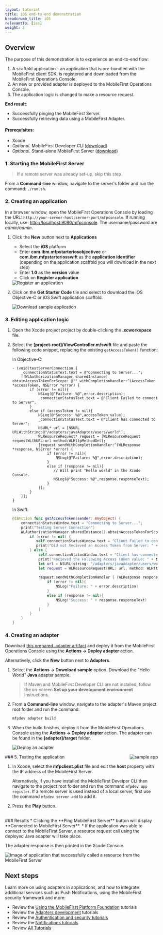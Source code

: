```yaml
---
layout: tutorial
title: iOS end-to-end demonstration
breadcrumb_title: iOS
relevantTo: [ios]
weight: 2
---
```

## Overview
The purpose of this demonstration is to experience an end-to-end flow:

1. A scaffold application - an application that is pre-bundled with the MobileFirst client SDK, is registered and downloaded from the MobileFirst Operations Console.
2. An new or provided adapter is deployed to the MobileFirst Operations Console.  
3. The application logic is changed to make a resource request.

**End result**:

* Successfully pinging the MobileFirst Server.
* Successfully retrieving data using a MobileFirst Adapter.

#### Prerequisites:

* Xcode
* *Optional*. MobileFirst Developer CLI ([download]({{site.baseurl}}/downloads))
* *Optional*. Stand-alone MobileFirst Server ([download]({{site.baseurl}}/downloads))

### 1. Starting the MobileFirst Server

> If a remote server was already set-up, skip this step.

From a **Command-line** window, navigate to the server's folder and run the command: `./run.sh`.

### 2. Creating an application

In a browser window, open the MobileFirst Operations Console by loading the URL: `http://your-server-host:server-port/mfpconsole`. If running locally, use: [http://localhost:9080/mfpconsole](http://localhost:9080/mfpconsole). The username/password are *admin/admin*.
 
1. Click the **New** button next to **Applications**
    * Select the **iOS** platform
    * Enter **com.ibm.mfpstarteriosobjectivec** or **com.ibm.mfpstarteriosswift** as the **application identifier** (depending on the application scaffold you will download in the next step)
    * Enter **1.0** as the **version** value
    * Click on **Register application**
    
    <img class="gifplayer" alt="Register an application" src="register-an-application-ios.png"/>
 
2. Click on the **Get Starter Code** tile and select to download the iOS Objective-C or iOS Swift application scaffold.

    <img class="gifplayer" alt="Download sample application" src="download-starter-code-ios.png"/>
    
### 3. Editing application logic

1. Open the Xcode project project by double-clicking the **.xcworkspace** file.

2. Select the **[project-root]/ViewController.m/swift** file and paste the following code snippet, replacing the existing `getAccessToken()` function:
 
    In Objective-C:

    ```objc
    - (void)testServerConnection {
        _connectionStatusText.text = @"Connecting to Server...";
        [[WLAuthorizationManager sharedInstance] obtainAccessTokenForScope: @"" withCompletionHandler:^(AccessToken *accessToken, NSError *error) {        
            if (error != nil){            
                NSLog(@"Failure: %@",error.description);
                _connectionStatusText.text = @"Client Failed to connect to Server";
            }
            else if (accessToken != nil){            
                NSLog(@"Success: %@",accessToken.value);
                _connectionStatusText.text = @"Client has connected to Server";
                NSURL* url = [NSURL URLWithString:@"/adapters/javaAdapter/users/world"];
                WLResourceRequest* request = [WLResourceRequest requestWithURL:url method:WLHttpMethodGet];
                [request sendWithCompletionHandler:^(WLResponse *response, NSError *error) {
                    if (error != nil){
                        NSLog(@"Failure: %@",error.description);
                    }
                    else if (response != nil){
                       // Will print "Hello world" in the Xcode Console.
                       NSLog(@"Success: %@",response.responseText);
                    }
                }];
            }        
        }];    
    }
    ```
    
    In Swift:
    
    ```swift
    @IBAction func getAccessToken(sender: AnyObject) {
        connectionStatusWindow.text = "Connecting to Server...";
        print("Testing Server Connection")
        WLAuthorizationManager.sharedInstance().obtainAccessTokenForScope(nil) { (token, error) -> Void in
            if (error != nil) {
               self.connectionStatusWindow.text = "Client Failed to connect to Server"
               print("Did not Recieved an Access Token from Server: " + error.description)
            } else {
                self.connectionStatusWindow.text = "Client has connected to Server"
                print("Recieved the Following Access Token value: " + token.value)
                let url = NSURL(string: "/adapters/javaAdapter/users/world")
                let request = WLResourceRequest(URL: url, method: WLHttpMethodGet)
               
                request.sendWithCompletionHandler { (WLResponse response, NSError error) -> Void in
                    if (error != nil){
                        NSLog("Failure: " + error.description)
                    }
                    else if (response != nil){
                        NSLog("Success: " + response.responseText)
                    }
                }
            }
        }
    }
    ```

### 4. Creating an adapter
Download [this prepared .adapter artifact](../javaAdapter.adapter) and deploy it from the MobileFirst Operations Console using the **Actions → Deploy adapter** action.

Alternatively, click the **New** button next to **Adapters**.  
        
1. Select the **Actions → Download sample** option. Download the "Hello World" **Java** adapter sample.

    > If Maven and MobileFirst Developer CLI are not installed, follow the on-screen **Set up your development environment** instructions.

2. From a **Command-line** window, navigate to the adapter's Maven project root folder and run the command:

    ```bash
    mfpdev adapter build
    ```

3. When the build finishes, deploy it from the MobileFirst Operations Console using the **Actions → Deploy adapter** action. The adapter can be found in the **[adapter]/target** folder.

    <img class="gifplayer" alt="Deploy an adapter" src="create-an-adapter.png"/>    

<img src="iosQuickStart.png" alt="sample app" style="float:right"/>
### 5. Testing the application

1. In Xcode, select the **mfpclient.plist** file and edit the **host** property with the IP address of the MobileFirst Server.

    Alternatively, if you have installed the MobileFirst Develper CLI then navigate to the project root folder and run the command `mfpdev app register`.  If a remote server is used instead of a local server, first use the command `mfpdev server add` to add it.

2. Press the **Play** button.

<br clear="all"/>
### Results
* Clicking the **Ping MobileFirst Server** button will display **Connected to MobileFirst Server**.
* If the application was able to connect to the MobileFirst Server, a resource request call using the deployed Java adapter will take place.

The adapter response is then printed in the Xcode Console.

![Image of application that successfully called a resource from the MobileFirst Server ](success_response.png)

## Next steps
Learn more on using adapters in applications, and how to integrate additional services such as Push Notifications, using the MobileFirst security framework and more:

- Review the [Using the MobileFirst Platform Foundation](../../using-the-mfpf-sdk/) tutorials
- Review the [Adapters development](../../adapters/) tutorials
- Review the [Authentication and security tutorials](../../authentication-and-security/)
- Review the [Notifications tutorials](../../notifications/)
- Review [All Tutorials](../../all-tutorials)

